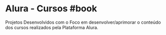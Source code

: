 # Alura - Cursos #book
Projetos Desenvolvidos com o Foco em desenvolver/aprimorar o conteúdo dos cursos realizados pela Plataforma Alura.
